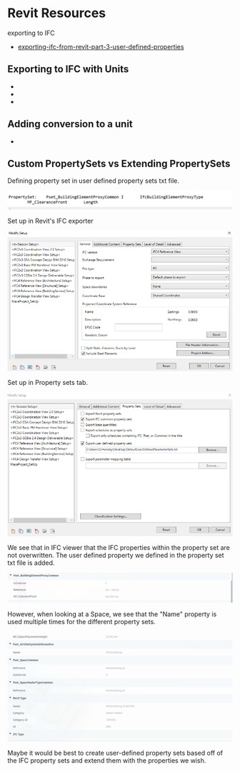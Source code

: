 # Revit Resources

exporting to IFC 

- [exporting-ifc-from-revit-part-3-user-defined-properties](https://bimcorner.com/exporting-ifc-from-revit-part-3-user-defined-properties/)


## Exporting to IFC with Units

- [](https://standards.buildingsmart.org/IFC/RELEASE/IFC4/ADD2_TC1/HTML/link/project-units.htm)
- [](https://standards.buildingsmart.org/IFC/DEV/IFC4_2/FINAL/HTML/annex/annex-e/basic-unit-declaration.htm)
- [](https://standards.buildingsmart.org/IFC/RELEASE/IFC4/FINAL/HTML/schema/ifcmeasureresource/content.htm)


## Adding conversion to a unit
- [](https://standards.buildingsmart.org/IFC/RELEASE/IFC2x/ADD1/HTML/ifcmeasureresource/IFC_R2X_UnitsMeasures_Examples.htm)

## Custom PropertySets vs Extending PropertySets

Defining property set in user defined property sets txt file.
 
![Defining property set](images/ifc_property_set_definition.PNG)

Set up in Revit's IFC exporter

![Revit IFC setup: General Tab](images/revit_general_setup.PNG)

Set up in Property sets tab.

![Revit IFC setup: Property Sets Tab](images/revit_property_sets_options.PNG)

We see that in IFC viewer that the IFC properties within the property set are not overwritten.
The user defined property we defined in the property set txt file is added.

![Property set in IFC viewer](images/propertyset_in_ifc_viewer.PNG)

However, when looking at a Space, we see that the "Name" property is used multiple times for the different property sets.

![Property sets for space in IFC viewer](images/psets_for_space_in_viewer.PNG)

Maybe it would be best to create user-defined property sets based off of the IFC property sets and extend them with the properties we wish.



